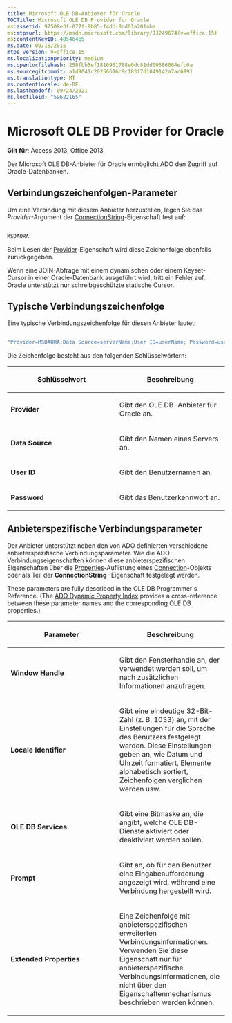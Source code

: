 ```yaml
---
title: Microsoft OLE DB-Anbieter für Oracle
TOCTitle: Microsoft OLE DB Provider for Oracle
ms:assetid: 97508e3f-077f-9b85-f4dd-8dd01a201aba
ms:mtpsurl: https://msdn.microsoft.com/library/JJ249674(v=office.15)
ms:contentKeyID: 48546465
ms.date: 09/18/2015
mtps_version: v=office.15
ms.localizationpriority: medium
ms.openlocfilehash: 258fbb5ef1810951788e0dc81dd00386064efc0a
ms.sourcegitcommit: a1d9041c20256616c9c183f7d1049142a7ac6991
ms.translationtype: MT
ms.contentlocale: de-DE
ms.lasthandoff: 09/24/2021
ms.locfileid: "59622165"
---
```

# <a name="microsoft-ole-db-provider-for-oracle"></a>Microsoft OLE DB Provider for Oracle

**Gilt für**: Access 2013, Office 2013

Der Microsoft OLE DB-Anbieter für Oracle ermöglicht ADO den Zugriff auf Oracle-Datenbanken.

## <a name="connection-string-parameters"></a>Verbindungszeichenfolgen-Parameter

Um eine Verbindung mit diesem Anbieter herzustellen, legen Sie das *Provider*-Argument der [ConnectionString](connectionstring-property-ado.md)-Eigenschaft fest auf:

```vb 
 
MSDAORA 
```

Beim Lesen der [Provider](provider-property-ado.md)-Eigenschaft wird diese Zeichenfolge ebenfalls zurückgegeben.

Wenn eine JOIN-Abfrage mit einem dynamischen oder einem Keyset-Cursor in einer Oracle-Datenbank ausgeführt wird, tritt ein Fehler auf. Oracle unterstützt nur schreibgeschützte statische Cursor.

## <a name="typical-connection-string"></a>Typische Verbindungszeichenfolge

Eine typische Verbindungszeichenfolge für diesen Anbieter lautet:

```vb 
 
"Provider=MSDAORA;Data Source=serverName;User ID=userName; Password=userPassword;" 
```

Die Zeichenfolge besteht aus den folgenden Schlüsselwörtern:

<table>
<colgroup>
<col style="width: 50%" />
<col style="width: 50%" />
</colgroup>
<thead>
<tr class="header">
<th><p>Schlüsselwort</p></th>
<th><p>Beschreibung</p></th>
</tr>
</thead>
<tbody>
<tr class="odd">
<td><p><strong>Provider</strong></p></td>
<td><p>Gibt den OLE DB-Anbieter für Oracle an.</p></td>
</tr>
<tr class="even">
<td><p><strong>Data Source</strong></p></td>
<td><p>Gibt den Namen eines Servers an.</p></td>
</tr>
<tr class="odd">
<td><p><strong>User ID</strong></p></td>
<td><p>Gibt den Benutzernamen an.</p></td>
</tr>
<tr class="even">
<td><p><strong>Password</strong></p></td>
<td><p>Gibt das Benutzerkennwort an.</p></td>
</tr>
</tbody>
</table>


## <a name="provider-specific-connection-parameters"></a>Anbieterspezifische Verbindungsparameter

Der Anbieter unterstützt neben den von ADO definierten verschiedene anbieterspezifische Verbindungsparameter. Wie die ADO-Verbindungseigenschaften können diese anbieterspezifischen Eigenschaften über die [Properties](properties-collection-ado.md)-Auflistung eines [Connection](connection-object-ado.md)-Objekts oder als Teil der **ConnectionString** -Eigenschaft festgelegt werden.

These parameters are fully described in the OLE DB Programmer's Reference. (The [ADO Dynamic Property Index](ado-dynamic-property-index.md) provides a cross-reference between these parameter names and the corresponding OLE DB properties.)

<table>
<colgroup>
<col style="width: 50%" />
<col style="width: 50%" />
</colgroup>
<thead>
<tr class="header">
<th><p>Parameter</p></th>
<th><p>Beschreibung</p></th>
</tr>
</thead>
<tbody>
<tr class="odd">
<td><p><strong>Window Handle</strong></p></td>
<td><p>Gibt den Fensterhandle an, der verwendet werden soll, um nach zusätzlichen Informationen anzufragen.</p></td>
</tr>
<tr class="even">
<td><p><strong>Locale Identifier</strong></p></td>
<td><p>Gibt eine eindeutige 32-Bit-Zahl (z. B. 1033) an, mit der Einstellungen für die Sprache des Benutzers festgelegt werden. Diese Einstellungen geben an, wie Datum und Uhrzeit formatiert, Elemente alphabetisch sortiert, Zeichenfolgen verglichen werden usw.</p></td>
</tr>
<tr class="odd">
<td><p><strong>OLE DB Services</strong></p></td>
<td><p>Gibt eine Bitmaske an, die angibt, welche OLE DB-Dienste aktiviert oder deaktiviert werden sollen.</p></td>
</tr>
<tr class="even">
<td><p><strong>Prompt</strong></p></td>
<td><p>Gibt an, ob für den Benutzer eine Eingabeaufforderung angezeigt wird, während eine Verbindung hergestellt wird.</p></td>
</tr>
<tr class="odd">
<td><p><strong>Extended Properties</strong></p></td>
<td><p>Eine Zeichenfolge mit anbieterspezifischen erweiterten Verbindungsinformationen. Verwenden Sie diese Eigenschaft nur für anbieterspezifische Verbindungsinformationen, die nicht über den Eigenschaftenmechanismus beschrieben werden können.</p></td>
</tr>
</tbody>
</table>

